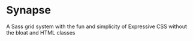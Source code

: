 # Synapse
A Sass grid system with the fun and simplicity of Expressive CSS without the bloat and HTML classes
